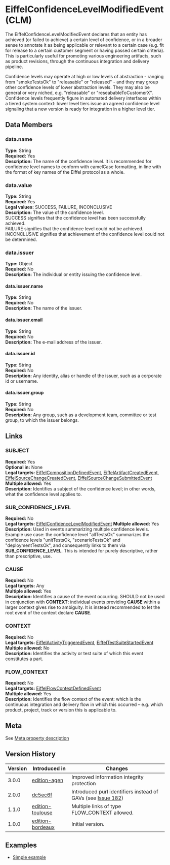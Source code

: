<!---
   Copyright 2017-2018 Ericsson AB.
   For a full list of individual contributors, please see the commit history.

   Licensed under the Apache License, Version 2.0 (the "License");
   you may not use this file except in compliance with the License.
   You may obtain a copy of the License at

       http://www.apache.org/licenses/LICENSE-2.0

   Unless required by applicable law or agreed to in writing, software
   distributed under the License is distributed on an "AS IS" BASIS,
   WITHOUT WARRANTIES OR CONDITIONS OF ANY KIND, either express or implied.
   See the License for the specific language governing permissions and
   limitations under the License.
--->

# EiffelConfidenceLevelModifiedEvent (CLM)
The EiffelConfidenceLevelModifiedEvent declares that an entity has achieved (or failed to achieve) a certain level of confidence, or in a broader sense to annotate it as being applicable or relevant to a certain case (e.g. fit for release to a certain customer segment or having passed certain criteria). This is particularly useful for promoting various engineering artifacts, such as product revisions, through the continuous integration and delivery pipeline.

Confidence levels may operate at high or low levels of abstraction - ranging from "smokeTestsOk" to "releasable" or "released" - and they may group other confidence levels of lower abstraction levels. They may also be general or very niched, e.g. "releasable" or "reseabableToCustomerX". Confidence levels frequently figure in automated delivery interfaces within a tiered system context: lower level tiers issue an agreed confidence level signaling that a new version is ready for integration in a higher level tier.

## Data Members
### data.name
__Type:__ String  
__Required:__ Yes  
__Description:__ The name of the confidence level. It is recommended for confidence level names to conform with camelCase formatting, in line with the format of key names of the Eiffel protocol as a whole.

### data.value
__Type:__ String  
__Required:__ Yes  
__Legal values:__ SUCCESS, FAILURE, INCONCLUSIVE  
__Description:__ The value of the confidence level.  
SUCCESS signifies that the confidence level has been successfully achieved.  
FAILURE signifies that the confidence level could not be achieved.
INCONCLUSIVE signifies that achievement of the confidence level could not be determined.

### data.issuer
__Type:__ Object  
__Required:__ No  
__Description:__ The individual or entity issuing the confidence level.

#### data.issuer.name
__Type:__ String  
__Required:__ No  
__Description:__ The name of the issuer.

#### data.issuer.email
__Type:__ String  
__Required:__ No  
__Description:__ The e-mail address of the issuer.

#### data.issuer.id
__Type:__ String  
__Required:__ No  
__Description:__ Any identity, alias or handle of the issuer, such as a corporate id or username.

#### data.issuer.group
__Type:__ String  
__Required:__ No  
__Description:__ Any group, such as a development team, committee or test group, to which the issuer belongs.

## Links
### SUBJECT
__Required:__ Yes  
__Optional in:__ None  
__Legal targets:__ [EiffelCompositionDefinedEvent](../eiffel-vocabulary/EiffelCompositionDefinedEvent.md),
[EiffelArtifactCreatedEvent](../eiffel-vocabulary/EiffelArtifactCreatedEvent.md),
[EiffelSourceChangeCreatedEvent](../eiffel-vocabulary/EiffelSourceChangeCreatedEvent.md),
[EiffelSourceChangeSubmittedEvent](../eiffel-vocabulary/EiffelSourceChangeSubmittedEvent.md)  
__Multiple allowed:__ Yes  
__Description:__ Identifies a subject of the confidence level; in other words, what the confidence level applies to.

### SUB_CONFIDENCE_LEVEL
__Required:__ No  
__Legal targets:__ [EiffelConfidenceLevelModifiedEvent](../eiffel-vocabulary/EiffelConfidenceLevelModifiedEvent.md)
__Multiple allowed:__ Yes  
__Description:__ Used in events summarizing multiple confidence levels. Example use case: the confidence level "allTestsOk" summarizes the confidence levels "unitTestsOk, "scenarioTestsOk" and "deploymentTestsOk", and consequently links to them via __SUB_CONFIDENCE_LEVEL__. This is intended for purely descriptive, rather than prescriptive, use.

### CAUSE
__Required:__ No  
__Legal targets:__ Any  
__Multiple allowed:__ Yes  
__Description:__ Identifies a cause of the event occurring. SHOULD not be used in conjunction with __CONTEXT__: individual events providing __CAUSE__ within a larger context gives rise to ambiguity. It is instead recommended to let the root event of the context declare __CAUSE__.  

### CONTEXT
__Required:__ No  
__Legal targets:__ [EiffelActivityTriggeredEvent](../eiffel-vocabulary/EiffelActivityTriggeredEvent.md),
[EiffelTestSuiteStartedEvent](../eiffel-vocabulary/EiffelTestSuiteStartedEvent.md)  
__Multiple allowed:__ No  
__Description:__ Identifies the activity or test suite of which this event constitutes a part.

### FLOW_CONTEXT
__Required:__ No  
__Legal targets:__ [EiffelFlowContextDefinedEvent](../eiffel-vocabulary/EiffelFlowContextDefinedEvent.md)  
__Multiple allowed:__ Yes  
__Description:__ Identifies the flow context of the event: which is the continuous integration and delivery flow in which this occurred – e.g. which product, project, track or version this is applicable to.

## Meta
See [Meta property description](./EiffelMetaProperty.md)

## Version History
| Version   | Introduced in                                          | Changes                                 |
| --------- | ------------------------------------------------------ | --------------------------------------- |
| 3.0.0     | [edition-agen](../../../tree/edition-agen)             | Improved information integrity protection | (see [Issue 185](https://github.com/eiffel-community/eiffel/issues/185)) |
| 2.0.0     | [dc5ec6f](../../../blob/dc5ec6fb87e293eeffe88fdafe698eec0f5a2c89/eiffel-vocabulary/EiffelConfidenceLevelModifiedEvent.md) | Introduced purl identifiers instead of GAVs (see [Issue 182](https://github.com/eiffel-community/eiffel/issues/182)) |
| 1.1.0     | [edition-toulouse](../../../tree/edition-toulouse)     | Multiple links of type FLOW_CONTEXT allowed. |
| 1.0.0     | [edition-bordeaux](../../../tree/edition-bordeaux)     | Initial version.                        |

## Examples
* [Simple example](../examples/events/EiffelConfidenceLevelModifiedEvent/simple.json)
